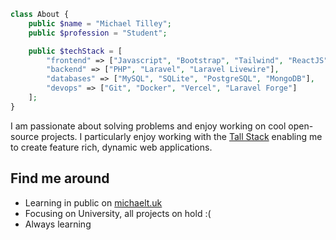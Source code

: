 ```php
class About {
    public $name = "Michael Tilley";
    public $profession = "Student";

    public $techStack = [
        "frontend" => ["Javascript", "Bootstrap", "Tailwind", "ReactJS"],
        "backend" => ["PHP", "Laravel", "Laravel Livewire"],
        "databases" => ["MySQL", "SQLite", "PostgreSQL", "MongoDB"],
        "devops" => ["Git", "Docker", "Vercel", "Laravel Forge"]
    ];
}
```

I am passionate about solving problems and enjoy working on cool open-source projects. I particularly enjoy working with the [Tall Stack](https://tallstack.dev/) enabling me to create feature rich, dynamic web applications.

## Find me around

- Learning in public on [michaelt.uk](https://michaelt.uk)
- Focusing on University, all projects on hold :(
- Always learning
